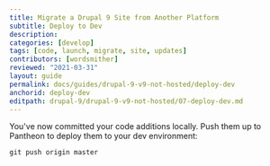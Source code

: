 ```yaml
---
title: Migrate a Drupal 9 Site from Another Platform
subtitle: Deploy to Dev
description: 
categories: [develop]
tags: [code, launch, migrate, site, updates]
contributors: [wordsmither]
reviewed: "2021-03-31"
layout: guide
permalink: docs/guides/drupal-9-v9-not-hosted/deploy-dev
anchorid: deploy-dev
editpath: drupal-9/drupal-9-v9-not-hosted/07-deploy-dev.md
---
```

You've now committed your code additions locally. Push them up to Pantheon to deploy them to your dev environment:


```bash{promptUser:user}
git push origin master